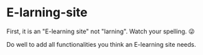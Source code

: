 # E-larning-site
First, it is an "E-learning site" not "larning". Watch your spelling. :stuck_out_tongue_winking_eye:

Do well to add all functionalities you think an E-learning site needs.
